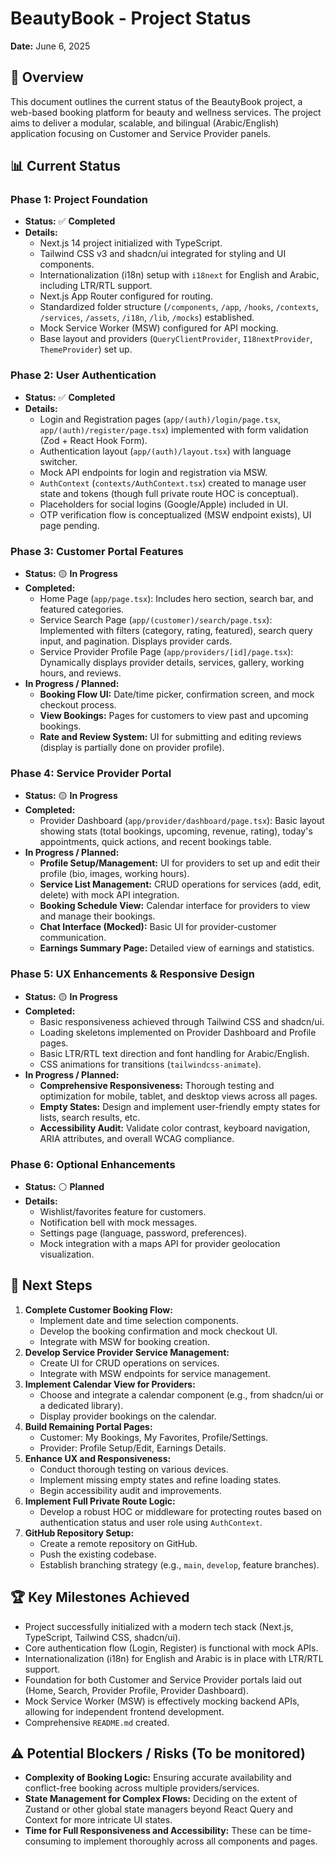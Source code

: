 # BeautyBook - Project Status

**Date:** June 6, 2025

## 🚀 Overview

This document outlines the current status of the BeautyBook project, a web-based booking platform for beauty and wellness services. The project aims to deliver a modular, scalable, and bilingual (Arabic/English) application focusing on Customer and Service Provider panels.

## 📊 Current Status

### Phase 1: Project Foundation
*   **Status:** ✅ **Completed**
*   **Details:**
    *   Next.js 14 project initialized with TypeScript.
    *   Tailwind CSS v3 and shadcn/ui integrated for styling and UI components.
    *   Internationalization (i18n) setup with `i18next` for English and Arabic, including LTR/RTL support.
    *   Next.js App Router configured for routing.
    *   Standardized folder structure (`/components`, `/app`, `/hooks`, `/contexts`, `/services`, `/assets`, `/i18n`, `/lib`, `/mocks`) established.
    *   Mock Service Worker (MSW) configured for API mocking.
    *   Base layout and providers (`QueryClientProvider`, `I18nextProvider`, `ThemeProvider`) set up.

### Phase 2: User Authentication
*   **Status:** ✅ **Completed**
*   **Details:**
    *   Login and Registration pages (`app/(auth)/login/page.tsx`, `app/(auth)/register/page.tsx`) implemented with form validation (Zod + React Hook Form).
    *   Authentication layout (`app/(auth)/layout.tsx`) with language switcher.
    *   Mock API endpoints for login and registration via MSW.
    *   `AuthContext` (`contexts/AuthContext.tsx`) created to manage user state and tokens (though full private route HOC is conceptual).
    *   Placeholders for social logins (Google/Apple) included in UI.
    *   OTP verification flow is conceptualized (MSW endpoint exists), UI page pending.

### Phase 3: Customer Portal Features
*   **Status:** 🟡 **In Progress**
*   **Completed:**
    *   Home Page (`app/page.tsx`): Includes hero section, search bar, and featured categories.
    *   Service Search Page (`app/(customer)/search/page.tsx`): Implemented with filters (category, rating, featured), search query input, and pagination. Displays provider cards.
    *   Service Provider Profile Page (`app/providers/[id]/page.tsx`): Dynamically displays provider details, services, gallery, working hours, and reviews.
*   **In Progress / Planned:**
    *   **Booking Flow UI:** Date/time picker, confirmation screen, and mock checkout process.
    *   **View Bookings:** Pages for customers to view past and upcoming bookings.
    *   **Rate and Review System:** UI for submitting and editing reviews (display is partially done on provider profile).

### Phase 4: Service Provider Portal
*   **Status:** 🟡 **In Progress**
*   **Completed:**
    *   Provider Dashboard (`app/provider/dashboard/page.tsx`): Basic layout showing stats (total bookings, upcoming, revenue, rating), today's appointments, quick actions, and recent bookings table.
*   **In Progress / Planned:**
    *   **Profile Setup/Management:** UI for providers to set up and edit their profile (bio, images, working hours).
    *   **Service List Management:** CRUD operations for services (add, edit, delete) with mock API integration.
    *   **Booking Schedule View:** Calendar interface for providers to view and manage their bookings.
    *   **Chat Interface (Mocked):** Basic UI for provider-customer communication.
    *   **Earnings Summary Page:** Detailed view of earnings and statistics.

### Phase 5: UX Enhancements & Responsive Design
*   **Status:** 🟡 **In Progress**
*   **Completed:**
    *   Basic responsiveness achieved through Tailwind CSS and shadcn/ui.
    *   Loading skeletons implemented on Provider Dashboard and Profile pages.
    *   Basic LTR/RTL text direction and font handling for Arabic/English.
    *   CSS animations for transitions (`tailwindcss-animate`).
*   **In Progress / Planned:**
    *   **Comprehensive Responsiveness:** Thorough testing and optimization for mobile, tablet, and desktop views across all pages.
    *   **Empty States:** Design and implement user-friendly empty states for lists, search results, etc.
    *   **Accessibility Audit:** Validate color contrast, keyboard navigation, ARIA attributes, and overall WCAG compliance.

### Phase 6: Optional Enhancements
*   **Status:** ⚪ **Planned**
*   **Details:**
    *   Wishlist/favorites feature for customers.
    *   Notification bell with mock messages.
    *   Settings page (language, password, preferences).
    *   Mock integration with a maps API for provider geolocation visualization.

## 🎯 Next Steps

1.  **Complete Customer Booking Flow:**
    *   Implement date and time selection components.
    *   Develop the booking confirmation and mock checkout UI.
    *   Integrate with MSW for booking creation.
2.  **Develop Service Provider Service Management:**
    *   Create UI for CRUD operations on services.
    *   Integrate with MSW endpoints for service management.
3.  **Implement Calendar View for Providers:**
    *   Choose and integrate a calendar component (e.g., from shadcn/ui or a dedicated library).
    *   Display provider bookings on the calendar.
4.  **Build Remaining Portal Pages:**
    *   Customer: My Bookings, My Favorites, Profile/Settings.
    *   Provider: Profile Setup/Edit, Earnings Details.
5.  **Enhance UX and Responsiveness:**
    *   Conduct thorough testing on various devices.
    *   Implement missing empty states and refine loading states.
    *   Begin accessibility audit and improvements.
6.  **Implement Full Private Route Logic:**
    *   Develop a robust HOC or middleware for protecting routes based on authentication status and user role using `AuthContext`.
7.  **GitHub Repository Setup:**
    *   Create a remote repository on GitHub.
    *   Push the existing codebase.
    *   Establish branching strategy (e.g., `main`, `develop`, feature branches).

## 🏆 Key Milestones Achieved

*   Project successfully initialized with a modern tech stack (Next.js, TypeScript, Tailwind CSS, shadcn/ui).
*   Core authentication flow (Login, Register) is functional with mock APIs.
*   Internationalization (i18n) for English and Arabic is in place with LTR/RTL support.
*   Foundation for both Customer and Service Provider portals laid out (Home, Search, Provider Profile, Provider Dashboard).
*   Mock Service Worker (MSW) is effectively mocking backend APIs, allowing for independent frontend development.
*   Comprehensive `README.md` created.

## ⚠️ Potential Blockers / Risks (To be monitored)

*   **Complexity of Booking Logic:** Ensuring accurate availability and conflict-free booking across multiple providers/services.
*   **State Management for Complex Flows:** Deciding on the extent of Zustand or other global state managers beyond React Query and Context for more intricate UI states.
*   **Time for Full Responsiveness and Accessibility:** These can be time-consuming to implement thoroughly across all components and pages.
